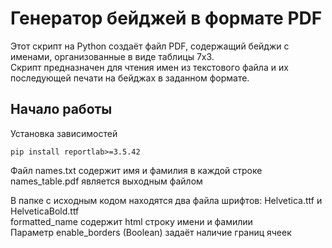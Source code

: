 # Генератор бейджей в формате PDF

Этот скрипт на Python создаёт файл PDF, содержащий бейджи с именами, организованные в виде таблицы 7х3.  
Скрипт предназначен для чтения имен из текстового файла и их последующей печати на бейджах в заданном формате.

## Начало работы

Установка зависимостей
```
pip install reportlab>=3.5.42
```
Файл names.txt содержит имя и фамилия в каждой строке  
names_table.pdf является выходным файлом

В папке с исходным кодом находятся два файла шрифтов: Helvetica.ttf и HelveticaBold.ttf  
formatted_name содержит html строку имени и фамилии  
Параметр enable_borders (Boolean) задаёт наличие границ ячеек